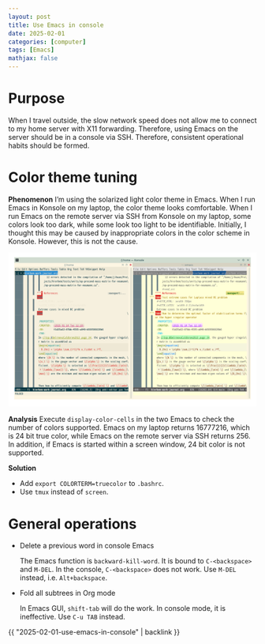 ```yaml
---
layout: post
title: Use Emacs in console
date: 2025-02-01
categories: [computer]
tags: [Emacs]
mathjax: false
---
```


# Purpose

When I travel outside, the slow network speed does not allow me to connect to my home server with X11 forwarding. Therefore, using Emacs on the server should be in a console via SSH. Therefore, consistent operational habits should be formed.


# Color theme tuning

**Phenomenon** I&rsquo;m using the solarized light color theme in Emacs. When I run Emacs in Konsole on my laptop, the color theme looks comfortable. When I run Emacs on the remote server via SSH from Konsole on my laptop, some colors look too dark, while some look too light to be identifiable. Initially, I thought this may be caused by inappropriate colors in the color scheme in Konsole. However, this is not the cause.

![img](figures/2025-02-01_14-24-46-different-colors-in-local-and-remote-emacs.png "Different colors shown in local and remote Emacs.")

**Analysis** Execute `display-color-cells` in the two Emacs to check the number of colors supported. Emacs on my laptop returns 16777216, which is 24 bit true color, while Emacs on the remote server via SSH returns 256. In addition, if Emacs is started within a screen window, 24 bit color is not supported.

**Solution**

-   Add `export COLORTERM=truecolor` to `.bashrc`.
-   Use `tmux` instead of `screen`.


# General operations

-   Delete a previous word in console Emacs
    
    The Emacs function is `backward-kill-word`. It is bound to `C-<backspace>` and `M-DEL`. In the console, `C-<backspace>` does not work. Use `M-DEL` instead, i.e. `Alt+backspace`.
-   Fold all subtrees in Org mode
    
    In Emacs GUI, `shift-tab` will do the work. In console mode, it is ineffective. Use `C-u TAB` instead.

{{ "2025-02-01-use-emacs-in-console" | backlink }}
